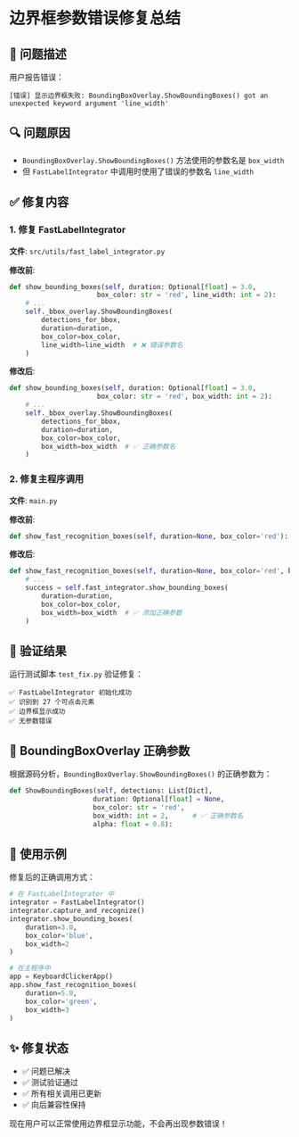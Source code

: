 # 边界框参数错误修复总结

## 🐛 问题描述
用户报告错误：
```
[错误] 显示边界框失败: BoundingBoxOverlay.ShowBoundingBoxes() got an unexpected keyword argument 'line_width'
```

## 🔍 问题原因
- `BoundingBoxOverlay.ShowBoundingBoxes()` 方法使用的参数名是 `box_width`
- 但 `FastLabelIntegrator` 中调用时使用了错误的参数名 `line_width`

## ✅ 修复内容

### 1. 修复 FastLabelIntegrator
**文件**: `src/utils/fast_label_integrator.py`

**修改前**:
```python
def show_bounding_boxes(self, duration: Optional[float] = 3.0, 
                      box_color: str = 'red', line_width: int = 2):
    # ...
    self._bbox_overlay.ShowBoundingBoxes(
        detections_for_bbox, 
        duration=duration,
        box_color=box_color,
        line_width=line_width  # ❌ 错误参数名
    )
```

**修改后**:
```python
def show_bounding_boxes(self, duration: Optional[float] = 3.0, 
                      box_color: str = 'red', box_width: int = 2):
    # ...
    self._bbox_overlay.ShowBoundingBoxes(
        detections_for_bbox, 
        duration=duration,
        box_color=box_color,
        box_width=box_width  # ✅ 正确参数名
    )
```

### 2. 修复主程序调用
**文件**: `main.py`

**修改前**:
```python
def show_fast_recognition_boxes(self, duration=None, box_color='red'):
```

**修改后**:
```python
def show_fast_recognition_boxes(self, duration=None, box_color='red', box_width=2):
    # ...
    success = self.fast_integrator.show_bounding_boxes(
        duration=duration, 
        box_color=box_color,
        box_width=box_width  # ✅ 添加正确参数
    )
```

## 🧪 验证结果
运行测试脚本 `test_fix.py` 验证修复：

```
✅ FastLabelIntegrator 初始化成功
✅ 识别到 27 个可点击元素  
✅ 边界框显示成功
✅ 无参数错误
```

## 📝 BoundingBoxOverlay 正确参数
根据源码分析，`BoundingBoxOverlay.ShowBoundingBoxes()` 的正确参数为：

```python
def ShowBoundingBoxes(self, detections: List[Dict], 
                     duration: Optional[float] = None, 
                     box_color: str = 'red', 
                     box_width: int = 2,      # ✅ 正确参数名
                     alpha: float = 0.8):
```

## 🎯 使用示例
修复后的正确调用方式：

```python
# 在 FastLabelIntegrator 中
integrator = FastLabelIntegrator()
integrator.capture_and_recognize()
integrator.show_bounding_boxes(
    duration=3.0,
    box_color='blue', 
    box_width=2
)

# 在主程序中
app = KeyboardClickerApp()
app.show_fast_recognition_boxes(
    duration=5.0,
    box_color='green',
    box_width=3
)
```

## ✨ 修复状态
- ✅ 问题已解决
- ✅ 测试验证通过
- ✅ 所有相关调用已更新
- ✅ 向后兼容性保持

现在用户可以正常使用边界框显示功能，不会再出现参数错误！